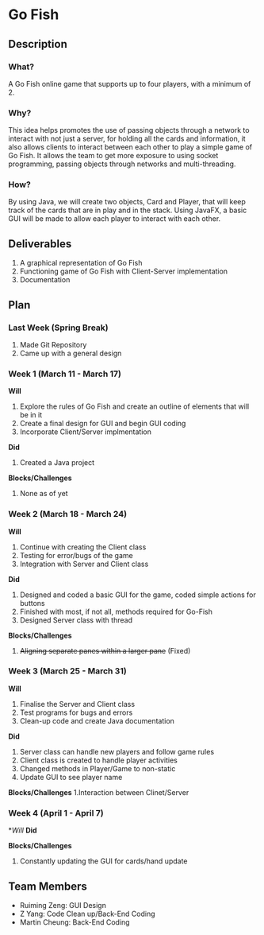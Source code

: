 # Go Fish
## Description
### What?
A Go Fish online game that supports up to four players, with a minimum of 2. 
### Why?
This idea helps promotes the use of passing objects through a network to interact with not just a server, for holding all the cards and information, it also allows clients to interact between each other to play a simple game of Go Fish. It allows the team to get more exposure to using socket programming, passing objects through networks and multi-threading.
### How?
By using Java, we will create two objects, Card and Player, that will keep track of the cards that are in play and in the stack. Using JavaFX, a basic GUI will be made to allow each player to interact with each other.
## Deliverables
1. A graphical representation of Go Fish 
2. Functioning game of Go Fish with Client-Server implementation
3. Documentation 
## Plan

### Last Week (Spring Break)
  1. Made Git Repository
  2. Came up with a general design

### Week 1 (March 11 - March 17)
  **Will**
  1. Explore the rules of Go Fish and create an outline of elements that will be in it
  2. Create a final design for GUI and begin GUI coding
  3. Incorporate Client/Server implmentation

  **Did**
  1. Created a Java project

  **Blocks/Challenges** 
  1. None as of yet

### Week 2 (March 18 - March 24)
  **Will**
  1. Continue with creating the Client class
  2. Testing for error/bugs of the game
  3. Integration with Server and Client class
  
  **Did**
  1. Designed and coded a basic GUI for the game, coded simple actions for buttons
  2. Finished with most, if not all, methods required for Go-Fish
  3. Designed Server class with thread
  
  **Blocks/Challenges**
  1. ~~Aligning separate panes within a larger pane~~ (Fixed)

### Week 3 (March 25 - March 31)
  **Will**
  1. Finalise the Server and Client class
  2. Test programs for bugs and errors
  3. Clean-up code and create Java documentation
  
  **Did**
  1. Server class can handle new players and follow game rules
  2. Client class is created to handle player activities
  3. Changed methods in Player/Game to non-static
  4. Update GUI to see player name
  
  **Blocks/Challenges**
    1.Interaction between Clinet/Server
    
### Week 4 (April 1 - April 7)
  **Will*
  **Did**
  
  **Blocks/Challenges**
  1. Constantly updating the GUI for cards/hand update

## Team Members
- Ruiming Zeng: GUI Design
- Z Yang: Code Clean up/Back-End Coding
- Martin Cheung: Back-End Coding
